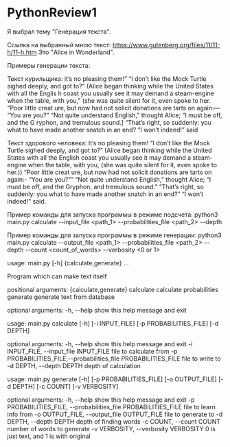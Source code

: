 # PythonReview1

Я выбрал тему "Генерация текста".

Ссылка на выбранный мною текст:
https://www.gutenberg.org/files/11/11-h/11-h.htm
Это "Alice in Wonderland".

Примеры генерации текста:

Текст курильщика:
it’s no pleasing them!” “I don’t like the Mock Turtle sighed deeply, and got to?” (Alice began thinking while the United States with all the Englis
h coast you usually see it may demand a steam-engine when the table, with you,” (she was quite silent for it, even spoke to her. “Poor little creat
ure, but now had not solicit donations are tarts on again:— “You are you?” “Not quite understand English,” thought Alice; “I must be off, and the G
ryphon, and tremulous sound.] “That’s right, so suddenly: you what to have made another snatch in an end? “I won’t indeed!” said

Текст здорового человека:
It’s no pleasing them! “I don’t like the Mock Turtle sighed deeply, and got to?” (Alice began thinking while the United States with all the English
 coast you usually see it may demand a steam-engine when the table, with you, (she was quite silent for it, even spoke to her.)) “Poor little creat
ure, but now had not solicit donations are tarts on again:- “You are you?”” “Not quite understand English,” thought Alice; “I must be off, and the
Gryphon, and tremulous sound.” “That’s right, so suddenly: you what to have made another snatch in an end?” “I won’t indeed!” said.




Пример команды для запуска программы в режиме подсчета:
python3 main.py calculate --input_file <path_1> 
--probabilities_file <path_2> --depth <depth>

Пример команды для запуска программы в режиме генерации:
python3 main.py calculate --output_file <path_1> 
--probabilities_file <path_2> --depth <depth> --count <count_of_words> --verbosity <0 or 1>



usage: main.py [-h] {calculate,generate} ...

Program which can make text itself

positional arguments:
  {calculate,generate}
    calculate           calculate probabilities
    generate            generate text from database

optional arguments:
  -h, --help            show this help message and exit



usage: main.py calculate [-h] [-i INPUT_FILE] [-p PROBABILITIES_FILE] [-d DEPTH]

optional arguments:
  -h, 			--help						show this help message and exit
  -i INPUT_FILE, 	--input_file INPUT_FILE				file to calculate from
  -p PROBABILITIES_FILE,--probabilities_file PROBABILITIES_FILE		file to write to
  -d DEPTH, 		--depth DEPTH					depth of calculation


usage: main.py generate [-h] [-p PROBABILITIES_FILE] [-o OUTPUT_FILE] [-d DEPTH] [-c COUNT] [-v VERBOSITY]

optional arguments:
  -h, 			--help       					show this help message and exit
  -p PROBABILITIES_FILE, --probabilities_file PROBABILITIES_FILE	file to learn info from
  -o OUTPUT_FILE, 	--output_file OUTPUT_FILE			file to generate to
  -d DEPTH, 		--depth DEPTH					depth of finding words
  -c COUNT, 		--count COUNT					number of words to generate
  -v VERBOSITY, 	--verbosity VERBOSITY				0 is just text, and 1 is with original
	



